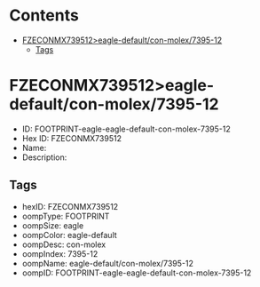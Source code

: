 



Contents
========

* [FZECONMX739512>eagle-default/con-molex/7395-12](#fzeconmx739512eagle-defaultcon-molex7395-12)
	* [Tags](#tags)

# FZECONMX739512>eagle-default/con-molex/7395-12

- ID: FOOTPRINT-eagle-eagle-default-con-molex-7395-12
- Hex ID: FZECONMX739512
- Name: 
- Description: 

## Tags

- hexID: FZECONMX739512
- oompType: FOOTPRINT
- oompSize: eagle
- oompColor: eagle-default
- oompDesc: con-molex
- oompIndex: 7395-12
- oompName: eagle-default/con-molex/7395-12
- oompID: FOOTPRINT-eagle-eagle-default-con-molex-7395-12
